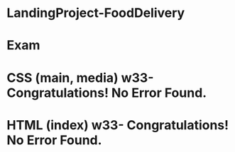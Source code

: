 # LandingProject-FoodDelivery
<h1> Exam</h1>
<h1>CSS (main, media) w33- Congratulations! No Error Found.</h1>
<h1>HTML (index) w33- Congratulations! No Error Found.</h1>

